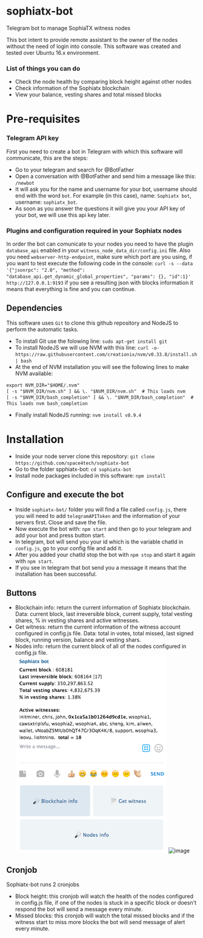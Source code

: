 # sophiatx-bot
Telegram bot to manage SophiaTX witness nodes

This bot intent to provide remote assistant to the owner of the nodes without the need of login into console.
This software was created and tested over Ubuntu 16.x environment.


### List of things you can do
- Check the node health by comparing block height against other nodes
- Check information of the Sophiatx blockchain
- View your balance, vesting shares and total missed blocks


# Pre-requisites
### Telegram API key
First you need to create a bot in Telegram with which this software will communicate, this are the steps:
- Go to your telegram and search for @BotFather
- Open a conversation with @BotFather and send him a message like this: `/newbot`
- It will ask you for the name and username for your bot, username should end with the word `bot`. For example (in this case), name: `Sophiatx bot`, username: `sophiatx_bot`.
- As soon as you answer the questions it will give you your API key of your bot, we will use this api key later.
### Plugins and configuration required in your Sophiatx nodes
In order the bot can comunicate to your nodes you need to have the plugin `database_api` enabled in your `witness_node_data_dir/config.ini` file. Also you need `webserver-http-endpoint`, make sure which port are you using, if you want to test execute the following code in the console: `curl -s --data '{"jsonrpc": "2.0", "method": "database_api.get_dynamic_global_properties", "params": {}, "id":1}' http://127.0.0.1:9193` if you see a resulting json with blocks information it means that everything is fine and you can continue.


## Dependencies
This software uses `Git` to clone this github repository and NodeJS to perform the automatic tasks.
- To install Git use the folowing line: `sudo apt-get install git`
- To install NodeJS we will use NVM with this line: `curl -o- https://raw.githubusercontent.com/creationix/nvm/v0.33.8/install.sh | bash`
- At the end of NVM installation you will see the following lines to make NVM available:
```
export NVM_DIR="$HOME/.nvm"
[ -s "$NVM_DIR/nvm.sh" ] && \. "$NVM_DIR/nvm.sh"  # This loads nvm
[ -s "$NVM_DIR/bash_completion" ] && \. "$NVM_DIR/bash_completion"  # This loads nvm bash_completion
```
- Finally install NodeJS running: `nvm install v8.9.4`


# Installation
- Inside your node server clone this repository: `git clone https://github.com/space4tech/sophiatx-bot`
- Go to the folder spphiatx-bot: `cd sophiatx-bot`
- Install node packages included in this software: `npm install`

## Configure and execute the bot
- Inside `sophiatx-bot/` folder you will find a file called `config.js`, there you will need to add `telegramAPIToken` and the information of your servers first. Close and save the file.
- Now execute the bot with: `npm start` and then go to your telegram and add your bot and press button start.
- In telegram, bot will send you your id which is the variable chatId in `config.js`, go to your config file and add it.
- After you added your chatId stop the bot with `npm stop` and start it again with `npm start`.
- If you see in telegram that bot send you a message it means that the installation has been successful.

## Buttons
- Blockchain info: return the current information of Sophiatx blockchain. Data: current block, last irreversible block, current supply, total vesting shares, % in vesting shares and active witnesses.
- Get witness: return the current information of the witness account configured in config.js file. Data: total in votes, total missed, last signed block, running version, balance and vesting shars.
- Nodes info: return the current block of all of the nodes configured in config.js file.
![image](https://raw.githubusercontent.com/space4tech/sophiatx-bot/master/img/button_blockchain_info.png)
![image](https://raw.githubusercontent.com/space4tech/sophiatx-bot/master/img/button_nodes_info.png)


## Cronjob
Sophiatx-bot runs 2 cronjobs
- Block height: this cronjob will watch the health of the nodes configured in config.js file, if one of the nodes is stuck in a specific block or doesn't respond the bot will send a message every minute.
- Missed blocks: this cronjob will watch the total missed blocks and if the witness start to miss more blocks the bot will send message of alert every minute.


